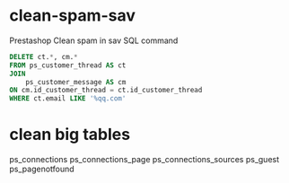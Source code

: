 # clean-spam-sav
Prestashop Clean spam in sav 
SQL command
```sql
DELETE ct.*, cm.*
FROM ps_customer_thread AS ct
JOIN
	ps_customer_message AS cm
ON cm.id_customer_thread = ct.id_customer_thread
WHERE ct.email LIKE '%qq.com'
```

# clean big tables 
ps_connections
ps_connections_page
ps_connections_sources
ps_guest
ps_pagenotfound
